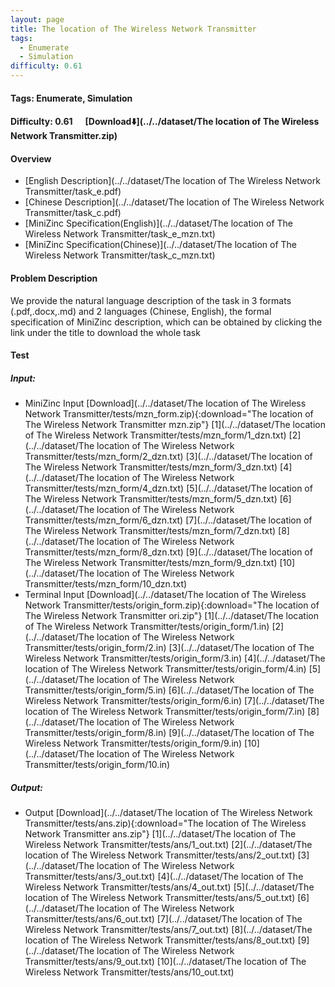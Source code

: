 ```yaml
---
layout: page
title: The location of The Wireless Network Transmitter
tags:
  - Enumerate
  - Simulation
difficulty: 0.61
---
```


#### Tags: Enumerate, Simulation
#### Difficulty: 0.61 &nbsp;&nbsp;&nbsp;&nbsp; [Download⬇️](../../dataset/The location of The Wireless Network Transmitter.zip)
#### Overview
- [English Description](../../dataset/The location of The Wireless Network Transmitter/task_e.pdf)
- [Chinese Description](../../dataset/The location of The Wireless Network Transmitter/task_c.pdf)
- [MiniZinc Specification(English)](../../dataset/The location of The Wireless Network Transmitter/task_e_mzn.txt)
- [MiniZinc Specification(Chinese)](../../dataset/The location of The Wireless Network Transmitter/task_c_mzn.txt)

#### Problem Description
We provide the natural language description of the task in 3 formats (.pdf,.docx,.md) and 2 languages (Chinese, English), the formal specification of MiniZinc description, which can be obtained by clicking the link under the title to download the whole task
#### Test
##### Input:
- MiniZinc Input [Download](../../dataset/The location of The Wireless Network Transmitter/tests/mzn_form.zip){:download="The location of The Wireless Network Transmitter mzn.zip"} [1](../../dataset/The location of The Wireless Network Transmitter/tests/mzn_form/1_dzn.txt) [2](../../dataset/The location of The Wireless Network Transmitter/tests/mzn_form/2_dzn.txt) [3](../../dataset/The location of The Wireless Network Transmitter/tests/mzn_form/3_dzn.txt) [4](../../dataset/The location of The Wireless Network Transmitter/tests/mzn_form/4_dzn.txt) [5](../../dataset/The location of The Wireless Network Transmitter/tests/mzn_form/5_dzn.txt) [6](../../dataset/The location of The Wireless Network Transmitter/tests/mzn_form/6_dzn.txt) [7](../../dataset/The location of The Wireless Network Transmitter/tests/mzn_form/7_dzn.txt) [8](../../dataset/The location of The Wireless Network Transmitter/tests/mzn_form/8_dzn.txt) [9](../../dataset/The location of The Wireless Network Transmitter/tests/mzn_form/9_dzn.txt) [10](../../dataset/The location of The Wireless Network Transmitter/tests/mzn_form/10_dzn.txt) 
- Terminal Input [Download](../../dataset/The location of The Wireless Network Transmitter/tests/origin_form.zip){:download="The location of The Wireless Network Transmitter ori.zip"} [1](../../dataset/The location of The Wireless Network Transmitter/tests/origin_form/1.in) [2](../../dataset/The location of The Wireless Network Transmitter/tests/origin_form/2.in) [3](../../dataset/The location of The Wireless Network Transmitter/tests/origin_form/3.in) [4](../../dataset/The location of The Wireless Network Transmitter/tests/origin_form/4.in) [5](../../dataset/The location of The Wireless Network Transmitter/tests/origin_form/5.in) [6](../../dataset/The location of The Wireless Network Transmitter/tests/origin_form/6.in) [7](../../dataset/The location of The Wireless Network Transmitter/tests/origin_form/7.in) [8](../../dataset/The location of The Wireless Network Transmitter/tests/origin_form/8.in) [9](../../dataset/The location of The Wireless Network Transmitter/tests/origin_form/9.in) [10](../../dataset/The location of The Wireless Network Transmitter/tests/origin_form/10.in) 

##### Output:
- Output [Download](../../dataset/The location of The Wireless Network Transmitter/tests/ans.zip){:download="The location of The Wireless Network Transmitter ans.zip"} [1](../../dataset/The location of The Wireless Network Transmitter/tests/ans/1_out.txt) [2](../../dataset/The location of The Wireless Network Transmitter/tests/ans/2_out.txt) [3](../../dataset/The location of The Wireless Network Transmitter/tests/ans/3_out.txt) [4](../../dataset/The location of The Wireless Network Transmitter/tests/ans/4_out.txt) [5](../../dataset/The location of The Wireless Network Transmitter/tests/ans/5_out.txt) [6](../../dataset/The location of The Wireless Network Transmitter/tests/ans/6_out.txt) [7](../../dataset/The location of The Wireless Network Transmitter/tests/ans/7_out.txt) [8](../../dataset/The location of The Wireless Network Transmitter/tests/ans/8_out.txt) [9](../../dataset/The location of The Wireless Network Transmitter/tests/ans/9_out.txt) [10](../../dataset/The location of The Wireless Network Transmitter/tests/ans/10_out.txt) 

